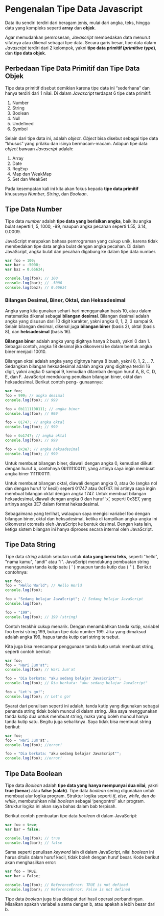 # Pengenalan Tipe Data Javascript

Data itu sendiri terdiri dari beragam jenis, mulai dari angka, teks, hingga data yang kompleks seperti **array** dan **objek**.

Agar memudahkan pemrosesan, *Javascript* membedakan data menurut sifatnya atau dikenal sebagai tipe data. Secara garis besar, tipe data dalam *Javascript* terdiri dari 2 kelompok, yakni **tipe data primitif (*primitive type*)**, dan **tipe data objek**.

## Perbedaan Tipe Data Primitif dan Tipe Data Objek

Tipe data primitif disebut demikian karena tipe data ini “sederhana” dan hanya terdiri dari 1 nilai. Di dalam *Javascript* terdapat 6 tipe data primitif:

1. Number
2. String
3. Boolean
4. Null
5. Undefined
6. Symbol

Selain dari tipe data ini, adalah _object_. _Object_ bisa disebut sebagai tipe data “khusus” yang prilaku dan isinya bermacam-macam.
Adapun tipe data _object_ bawaan *Javascript* adalah:

1. Array
2. Date
3. RegExp
4. Map dan WeakMap
5. Set dan WeakSet

Pada kesempatan kali ini kita akan fokus kepada **tipe data primitif** khususnya _Number_, _String_, dan _Boolean_.

## Tipe Data Number

Tipe data _number_ adalah **tipe data yang berisikan angka**, baik itu angka bulat seperti 1, 5, 1000, -99, maupun angka pecahan seperti 1.55, 3.14, 0.0009.

JavaScript merupakan bahasa pemrograman yang cukup unik, karena tidak membedakan tipe data angka bulat dengan angka pecahan. Di dalam JavaScript, angka bulat dan pecahan digabung ke dalam tipe data number.

```js
var foo = 100;
var bar = -5000;
var baz = 0.66634;

console.log(foo); // 100
console.log(bar); // -5000
console.log(baz); // 0.66634
```

### Bilangan Desimal, Biner, Oktal, dan Heksadesimal

Angka yang kita gunakan sehari-hari menggunakan basis 10, atau dalam matematika dikenal sebagai **bilangan desimal**. Bilangan desimal adalah angka yang disusun dari 10 digit karakter, yakni angka 0, 1, 2, 3 sampai 9. Selain bilangan desimal, dikenal juga **bilangan biner** (basis 2), oktal (basis 8), dan **heksadesimal** (basis 16).

**Bilangan biner** adalah angka yang digitnya hanya 2 buah, yakni 0 dan 1. Sebagai contoh, angka 18 desimal jika dikonversi ke dalam bentuk angka biner menjadi 10010.

Bilangan oktal adalah angka yang digitnya hanya 8 buah, yakni 0, 1, 2, .. 7. Sedangkan bilangan heksadesimal adalah angka yang digitnya terdiri 16 digit, yakni angka 0 sampai 9, kemudian ditambah dengan huruf A, B, C, D, E, dan F.
JavaScript mendukung penulisan bilangan biner, oktal dan heksadesimal. Berikut contoh peng- gunaannya:

```js
var foo;
foo = 999; // angka desimal
console.log(foo); // 999

foo = 0b1111100111; // angka biner
console.log(foo); // 999

foo = 01747; // angka oktal
console.log(foo); // 999

foo = 0o1747; // angka oktal
console.log(foo); // 999

foo = 0x3e7; // angka heksadesimal
console.log(foo); // 999
```

Untuk membuat bilangan biner, diawali dengan angka 0, kemudian diikuti dengan huruf b, contohnya 0b1111100111, yang artinya saya ingin membuat angka biner 1111100111.

Untuk membuat bilangan oktal, diawali dengan angka 0, atau 0o (angka nol dan dengan huruf ‘o’ kecil) seperti 01747 atau 0o1747. Ini artinya saya ingin membuat bilangan oktal dengan angka 1747.
Untuk membuat bilangan heksadesimal, diawali dengan angka 0 dan huruf ‘x’, seperti 0x3E7, yang artinya angka 3E7 dalam format heksadesimal.

Sebagaimana yang terlihat, walaupun saya mengisi variabel foo dengan bilangan biner, oktal dan heksadesimal, ketika di tampilkan angka-angka ini dikonversi otomatis oleh JavaScript ke bentuk desimal. Dengan kata lain, ketiga sistem bilangan ini hanya diproses secara internal oleh JavaScript.

## Tipe Data String

Tipe data _string_ adalah sebutan untuk **data yang berisi teks**, seperti "hello", "nama kamu", "andi" atau "i". JavaScript mendukung pembuatan string menggunakan tanda kutip satu ( ' ) maupun tanda kutip dua ( " ). Berikut contohnya:

```js
var foo;
foo = "Hello World"; // Hello World
console.log(foo);

foo = "Sedang belajar JavaScript"; // Sedang belajar JavaScript
console.log(foo);

foo = "199";
console.log(foo); // 199 (string)
```

Contoh terakhir cukup menarik. Dengan menambahkan tanda kutip, variabel foo berisi string 199, bukan tipe data number 199. Jika yang dimaksud adalah angka 199, hapus tanda kutip dari string tersebut.

Kita juga bisa mencampur penggunaan tanda kutip untuk membuat string, seperti contoh berikut:

```js
var foo;
foo = "Hari Jum'at";
console.log(foo); // Hari Jum'at

foo = 'Dia berkata: "aku sedang belajar JavaScript"';
console.log(foo); // Dia berkata: "aku sedang belajar JavaScript"

foo = "Let's go!";
console.log(foo); // Let's go!
```

Syarat dari penulisan seperti ini adalah, tanda kutip yang digunakan sebagai penanda string tidak boleh muncul di dalam string. Jika saya menggunakan tanda kutip dua untuk membuat string, maka yang boleh muncul hanya tanda kutip satu. Begitu juga sebaliknya.
Saya tidak bisa membuat string berikut:

```js
var foo;
foo = 'Hari Jum'at';
console.log(foo); //error!

foo = "Dia berkata: "aku sedang belajar JavaScript"";
console.log(foo); //error!
```

## Tipe Data Boolean

Tipe data _Boolean_ adalah **tipe data yang hanya mempunyai dua nilai**, yakni **true (benar**) atau **false (salah)**. Tipe data *boolean* sering digunakan untuk membuat alur logika program. Struktur logika seperti _if_, _else_, _while_, dan _do while_, membutuhkan nilai *boolean* sebagai ‘pengontrol’ alur program. Struktur logika ini akan saya bahas dalam bab terpisah.

Berikut contoh pembuatan tipe data *boolean* di dalam JavaScript:

```js
var foo = true;
var bar = false;

console.log(foo); // true
console.log(bar); // false
```

Sama seperti penulisan *keyword* lain di dalam JavaScript, nilai *boolean* ini harus ditulis dalam huruf kecil, tidak boleh dengan huruf besar. Kode berikut akan menghasilkan error:

```js
var foo = TRUE;
var bar = False;

console.log(foo); // ReferenceError: TRUE is not defined
console.log(bar); // ReferenceError: False is not defined
```

Tipe data *boolean* juga bisa didapat dari hasil operasi perbandingan. Misalkan apakah variabel a sama dengan b, atau apakah a lebih besar dari b.
